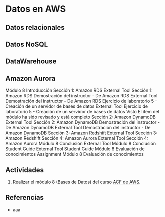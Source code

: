 # Datos en AWS

## Datos relacionales

## Datos NoSQL

## DataWarehouse

## Amazon Aurora

Módulo 8 Introducción
Sección 1: Amazon RDS
External Tool
Sección 1: Amazon RDS
Demostración del instructor - De Amazon RDS
External Tool
Demostración del instructor - De Amazon RDS
Ejercicio de laboratorio 5 - Creación de un servidor de bases de datos
External Tool
Ejercicio de laboratorio 5 - Creación de un servidor de bases de datos
Visto El item del módulo ha sido revisado y está completo
Sección 2: Amazon DynamoDB
External Tool
Sección 2: Amazon DynamoDB
Demostración del instructor - De Amazon DynamoDB
External Tool
Demostración del instructor - De Amazon DynamoDB
Sección 3: Amazon Redshift
External Tool
Sección 3: Amazon Redshift
Sección 4: Amazon Aurora
External Tool
Sección 4: Amazon Aurora
Módulo 8 Conclusión
External Tool
Módulo 8 Conclusión
Student Guide
External Tool
Student Guide
Módulo 8 Evaluación de conocimientos
Assignment
Módulo 8 Evaluación de conocimientos

## Actividades

1. Realizar el módulo 8 (Bases de Datos) del curso [ACF de AWS](https://awsacademy.instructure.com/courses/2243/).

## Referencias

* aaa